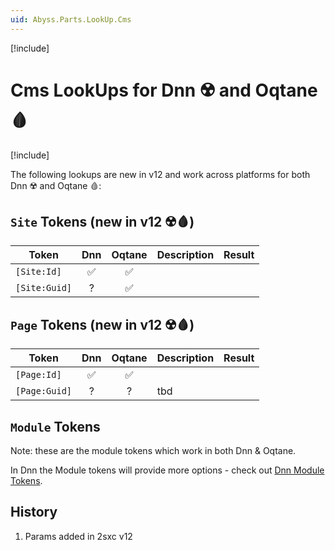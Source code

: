 ```yaml
---
uid: Abyss.Parts.LookUp.Cms
---
```


[!include[](~/assets/features/look-up-system.md)]

# Cms LookUps for Dnn ☢️ and Oqtane 🩸

[!include[](~/pages/basics/stack/_shared-float-summary.md)]
<style>.context-box-summary .lookup-sources { visibility: visible; } </style>

The following lookups are new in v12 and work across platforms for both Dnn ☢️ and Oqtane 🩸:

<!-- ## `Tenant` Tokens

| Token | Dnn | Oqtane | Description | Result
| --- | :-: | :-: | --- | ---
| `[Tenant:Id]` | ✅ | ✅ | 
| `[Tenant:Guid]` | - | - | future feature | - -->

## `Site` Tokens (new in v12 ☢️🩸)

| Token | Dnn | Oqtane | Description | Result
| --- | :-: | :-: | --- | ---
| `[Site:Id]` | ✅ | ✅ | 
| `[Site:Guid]` | ? | ✅ | 

## `Page` Tokens (new in v12 ☢️🩸)

| Token | Dnn | Oqtane | Description | Result
| --- | :-: | :-: | --- | ---
| `[Page:Id]` | ✅ | ✅ | 
| `[Page:Guid]` | ? | ? | tbd

## `Module` Tokens

Note: these are the module tokens which work in both Dnn & Oqtane. 

In Dnn the Module tokens will provide more options - check out [Dnn Module Tokens](xref:Abyss.Parts.LookUp.Dnn#module-tokens).



## History

1. Params added in 2sxc v12


